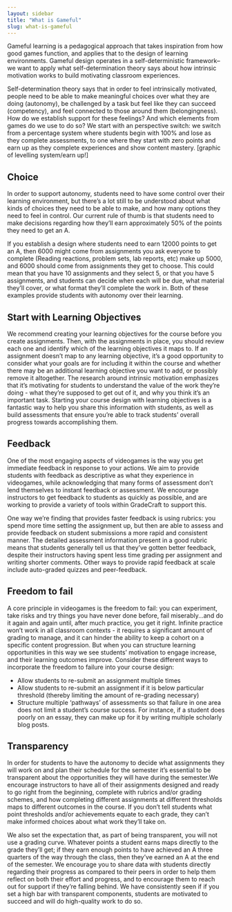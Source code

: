 ```yaml
---
layout: sidebar
title: "What is Gameful"
slug: what-is-gameful
---
```

<p>Gameful learning is a pedagogical approach that takes inspiration from how good games function, and applies that to the design of learning environments. Gameful design operates in a self-deterministic framework–we want to apply what self-determination theory says about how intrinsic motivation works to build motivating classroom experiences. </p>

<p>Self-determination theory says that in order to feel intrinsically motivated, people need to be able to make meaningful choices over what they are doing (autonomy), be challenged by a task but feel like they can succeed (competency), and feel connected to those around them (belongingness). How do we establish support for these feelings? And which elements from games do we use to do so? We start with an perspective switch: we switch from a percentage system where students begin with 100% and lose as they complete assessments, to one where they start with zero points and earn up as they complete experiences and show content mastery. [graphic of levelling system/earn up!]</p>

<h2>Choice</h2>
<p>In order to support autonomy, students need to have some control over their learning environment, but there’s a lot still to be understood about what kinds of choices they need to be able to make, and how many options they need to feel in control. Our current rule of thumb is that students need to make decisions regarding how they’ll earn approximately 50% of the points they need to get an A.</p>

<p>If you establish a design where students need to earn 12000 points to get an A, then 6000 might come from assignments you ask everyone to complete (Reading reactions, problem sets, lab reports, etc) make up 5000, and 6000 should come from assignments they get to choose. This could mean that you have 10 assignments and they select 5, or that you have 5 assignments, and students can decide when each will be due, what material they’ll cover, or what format they’ll complete the work in. Both of these examples provide students with autonomy over their learning.</p>

<h2>Start with Learning Objectives</h2>
<p>We recommend creating your learning objectives for the course before you create assignments. Then, with the assignments in place, you should review each one and identify which of the learning objectives it maps to. If an assignment doesn’t map to any learning objective, it’s a good opportunity to consider what your goals are for including it within the course and whether there may be an additional learning objective you want to add, or possibly remove it altogether. The research around intrinsic motivation emphasizes that it’s motivating for students to understand the value of the work they’re doing - what they’re supposed to get out of it, and why you think it’s an important task. Starting your course design with learning objectives is a fantastic way to help you share this information with students, as well as build assessments that ensure you’re able to track students’ overall progress towards accomplishing them.</p>

<h2>Feedback</h2>
<p>One of the most engaging aspects of videogames is the way you get immediate feedback in response to your actions. We aim to provide students with feedback as descriptive as what they experience in videogames, while acknowledging that many forms of assessment don’t lend themselves to instant feedback or assessment. We encourage instructors to get feedback to students as quickly as possible, and are working to provide a variety of tools within GradeCraft to support this.</p>

<p>One way we’re finding that provides faster feedback is using rubrics: you spend more time setting the assignment up, but then are able to assess and provide feedback on student submissions a more rapid and consistent manner. The detailed assessment information present in a good rubric means that students generally tell us that they’ve gotten better feedback, despite their instructors having spent less time grading per assignment and writing shorter comments. Other ways to provide rapid feedback at scale include auto-graded quizzes and peer-feedback.</p>

<h2>Freedom to fail</h2>
<p>A core principle in videogames is the freedom to fail: you can experiment, take risks and try things you have never done before, fail miserably...and do it again and again until, after much practice, you get it right. Infinite practice won’t work in all classroom contexts - it requires a significant amount of grading to manage, and it can hinder the ability to keep a cohort on a specific content progression. But when you can structure learning opportunities in this way we see students’ motivation to engage increase, and their learning outcomes improve. Consider these different ways to incorporate the freedom to failure into your course design: </p>

<ul>
  <li>Allow students to re-submit an assignment multiple times</li>
  <li>Allow students to re-submit an assignment if it is below particular threshold (thereby limiting the amount of re-grading necessary)</li>
  <li>Structure multiple ‘pathways’ of assessments so that failure in one area does not limit a student’s course success. For instance, if a student does poorly on an essay, they can make up for it by writing multiple scholarly blog posts. </li>
</ul>

<h2>Transparency</h2>
<p>In order for students to have the autonomy to decide what assignments they will work on and plan their schedule for the semester it’s essential to be transparent about the opportunities they will have during the semester.We encourage instructors to have all of their assignments designed and ready to go right from the beginning, complete with rubrics and/or grading schemes, and how completing different assignments at different thresholds maps to different outcomes in the course. If you don’t tell students what point thresholds and/or achievements equate to each grade, they can’t make informed choices about what work they’ll take on.</p>

<p>We also set the expectation that, as part of being transparent, you will not use a grading curve. Whatever points a student earns maps directly to the grade they’ll get; if they earn enough points to have achieved an A three quarters of the way through the class, then they’ve earned an A at the end of the semester. We encourage you to share data with students directly regarding their progress as compared to their peers in order to help them reflect on both their effort and progress, and to encourage them to reach out for support if they’re falling behind. We have consistently seen if if you set a high bar with transparent components, students are motivated to succeed and will do high-quality work to do so.</p>

